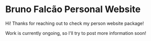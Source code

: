 # Bruno Falcão Personal Website

Hi! Thanks for reaching out to check my person website package!

Work is currently ongoing, so I'll try to post more information soon!
